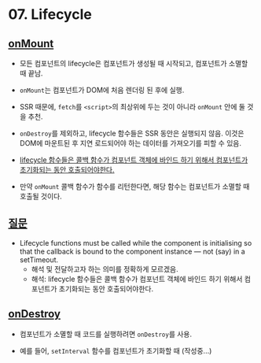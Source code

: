# 07. Lifecycle

## [onMount](https://svelte.dev/tutorial/onmount)

- 모든 컴포넌트의 lifecycle은 컴포넌트가 생성될 때 시작되고, 컴포넌트가 소멸할 때 끝남.  

- `onMount`는 컴포넌트가 DOM에 처음 렌더링 된 후에 실행. 

- SSR 때문에, `fetch`를 `<script>`의 최상위에 두는 것이 아니라 `onMount` 안에 둘 것을 추천.

- `onDestroy`를 제외하고, lifecycle 함수들은 SSR 동안은 실행되지 않음. 이것은 DOM에 마운트된 후 지연 로드되어야 하는 데이터를 가져오기를 피할 수 있음.

- [lifecycle 함수들은 콜백 함수가 컴포넌트 객체에 바인드 하기 위해서 컴포넌트가 초기화되는 동안 호출되어야한다.](#q1)

- 만약 `onMount` 콜백 함수가 함수를 리턴한다면, 해당 함수는 컴포넌트가 소멸할 때 호출될 것이다.  

## [질문](#q1)

- Lifecycle functions must be called while the component is initialising so that the callback is bound to the component instance — not (say) in a setTimeout.
  - 해석 및 전달하고자 하는 의미를 정확하게 모르겠음.
  - 해석: lifecycle 함수들은 콜백 함수가 컴포넌트 객체에 바인드 하기 위해서 컴포넌트가 초기화되는 동안 호출되어야한다.

## [onDestroy](https://svelte.dev/tutorial/ondestroy)

- 컴포넌트가 소멸할 때 코드를 실행하려면 `onDestroy`를 사용.

- 예를 들어, `setInterval` 함수를 컴포넌트가 초기화할 때 (작성중...)